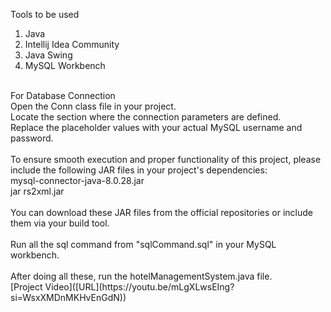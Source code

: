 Tools to be used <br>
1. Java<br>
2. Intellij Idea Community<br>
3. Java Swing<br>
4. MySQL Workbench<br>
<br>
For Database Connection <br>
Open the Conn class file in your project.<br>
Locate the section where the connection parameters are defined.<br>
Replace the placeholder values with your actual MySQL username and password.<br>
<br>
To ensure smooth execution and proper functionality of this project, please include the following JAR files in your project's dependencies:<br>
mysql-connector-java-8.0.28.jar<br>
jar rs2xml.jar<br><br>
You can download these JAR files from the official repositories or include them via your build tool.<br><br>
Run all the sql command from "sqlCommand.sql" in your MySQL workbench.<br><br>
After doing all these, run the hotelManagementSystem.java file.

<br>
[Project Video]([URL](https://youtu.be/mLgXLwsEIng?si=WsxXMDnMKHvEnGdN))
<br>
